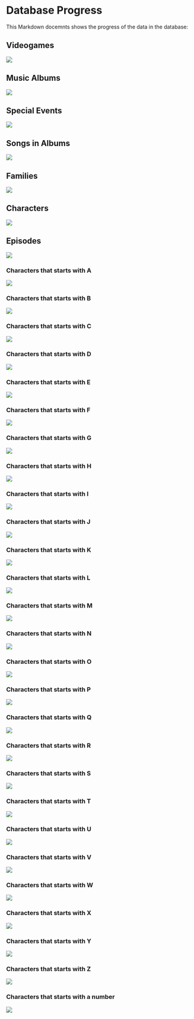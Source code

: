# Database Progress

This Markdown docemnts shows the progress of the data in the database:

## Videogames

<img src="https://progress-bar.xyz/100/?style=for-the-badge&width=200&title=33 / 33">

## Music Albums

<img src="https://progress-bar.xyz/100/?style=for-the-badge&width=200&title=6 / 6">

## Special Events

<img src="https://progress-bar.xyz/100/?style=for-the-badge&width=200&title=7 / 7">

## Songs in Albums

<img src="https://progress-bar.xyz/100/?style=for-the-badge&width=200&title=85 / 85">

## Families

<img src="https://progress-bar.xyz/99/?style=for-the-badge&width=200&title=54 / ??">

## Characters

<img src="https://progress-bar.xyz/14/?style=for-the-badge&width=200&title=277 / 1856&progress_color=ff3300">

## Episodes 

<img src="https://progress-bar.xyz/99/?style=for-the-badge&width=200&title=324 / 324">

### Characters that starts with A

<img src="https://progress-bar.xyz/83/?style=for-the-badge&width=200&title=71 / 85">

### Characters that starts with B

<img src="https://progress-bar.xyz/5/?style=for-the-badge&width=200&title=9 / 155&progress_color=ff3300">

### Characters that starts with C

<img src="https://progress-bar.xyz/10/?style=for-the-badge&width=200&title=15 / 145&progress_color=ff3300">

### Characters that starts with D

<img src="https://progress-bar.xyz/4/?style=for-the-badge&width=200&title=6 / 124&progress_color=ff3300">

### Characters that starts with E

<img src="https://progress-bar.xyz/12/?style=for-the-badge&width=200&title=5 / 41&progress_color=ff3300">

### Characters that starts with F

<img src="https://progress-bar.xyz/10/?style=for-the-badge&width=200&title=6 / 58&progress_color=ff3300">

### Characters that starts with G

<img src="https://progress-bar.xyz/13/?style=for-the-badge&width=200&title=10 / 72&progress_color=ff3300">

### Characters that starts with H

<img src="https://progress-bar.xyz/12/?style=for-the-badge&width=200&title=8 / 65&progress_color=ff3300">

### Characters that starts with I

<img src="https://progress-bar.xyz/4/?style=for-the-badge&width=200&title=1 / 21&progress_color=ff3300">

### Characters that starts with J

<img src="https://progress-bar.xyz/4/?style=for-the-badge&width=200&title=6 / 135&progress_color=ff3300">

### Characters that starts with K

<img src="https://progress-bar.xyz/10/?style=for-the-badge&width=200&title=6 / 63&progress_color=ff3300">

### Characters that starts with L

<img src="https://progress-bar.xyz/14/?style=for-the-badge&width=200&title=10 / 69&progress_color=ff3300">

### Characters that starts with M

<img src="https://progress-bar.xyz/20/?style=for-the-badge&width=200&title=59 / 287&progress_color=ff3300">

### Characters that starts with N

<img src="https://progress-bar.xyz/12/?style=for-the-badge&width=200&title=7 / 55&progress_color=ff3300">

### Characters that starts with O

<img src="https://progress-bar.xyz/4/?style=for-the-badge&width=200&title=1 / 21&progress_color=ff3300">

### Characters that starts with P

<img src="https://progress-bar.xyz/3/?style=for-the-badge&width=200&title=3 / 97&progress_color=ff3300">

### Characters that starts with Q

<img src="https://progress-bar.xyz/0/?style=for-the-badge&width=200&title=0 / 10&progress_color=ff3300">

### Characters that starts with R

<img src="https://progress-bar.xyz/15/?style=for-the-badge&width=200&title=13 / 86&progress_color=ff3300">

### Characters that starts with S

<img src="https://progress-bar.xyz/13/?style=for-the-badge&width=200&title=22 / 158&progress_color=ff3300">

### Characters that starts with T

<img src="https://progress-bar.xyz/7/?style=for-the-badge&width=200&title=11 / 148&progress_color=ff3300">

### Characters that starts with U

<img src="https://progress-bar.xyz/0/?style=for-the-badge&width=200&title=0 / 18&progress_color=ff3300">

### Characters that starts with V

<img src="https://progress-bar.xyz/0/?style=for-the-badge&width=200&title=0 / 23&progress_color=ff3300">

### Characters that starts with W

<img src="https://progress-bar.xyz/4/?style=for-the-badge&width=200&title=2 / 48&progress_color=ff3300">

### Characters that starts with X

<img src="https://progress-bar.xyz/0/?style=for-the-badge&width=200&title=0 / 1&progress_color=ff3300">

### Characters that starts with Y

<img src="https://progress-bar.xyz/0/?style=for-the-badge&width=200&title=0 / 11&progress_color=ff3300">

### Characters that starts with Z

<img src="https://progress-bar.xyz/0/?style=for-the-badge&width=200&title=0 / 6&progress_color=ff3300">

### Characters that starts with a number

<img src="https://progress-bar.xyz/0/?style=for-the-badge&width=200&title=0 / 20&progress_color=ff3300">